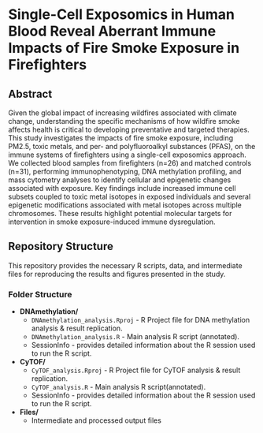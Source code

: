 # Single-Cell Exposomics in Human Blood Reveal Aberrant Immune Impacts of Fire Smoke Exposure in Firefighters 
## Abstract 
Given the global impact of increasing wildfires associated with climate change, understanding the specific mechanisms of how wildfire smoke affects health is critical to developing preventative and targeted therapies. This study investigates the impacts of fire smoke exposure, including PM2.5, toxic metals, and per- and polyfluoroalkyl substances (PFAS), on the immune systems of firefighters using a single-cell exposomics approach. We collected blood samples from firefighters (n=26) and matched controls (n=31), performing immunophenotyping, DNA methylation profiling, and mass cytometry analyses to identify cellular and epigenetic changes associated with exposure. Key findings include increased immune cell subsets coupled to toxic metal isotopes in exposed individuals and several epigenetic modifications associated with metal isotopes across multiple chromosomes. These results highlight potential molecular targets for intervention in smoke exposure-induced immune dysregulation.
## Repository Structure
This repository provides the necessary R scripts, data, and intermediate files for reproducing the results and figures presented in the study.
### Folder Structure
- **DNAmethylation/**
  - `DNAmethylation_analysis.Rproj` - R Project file for DNA methylation analysis & result replication.
  - `DNAmethylation_analysis.R` - Main analysis R script (annotated). 
  -  SessionInfo - provides detailed information about the R session used to run the R script.
- **CyTOF/**
  - `CyTOF_analysis.Rproj` - R Project file for CyTOF analysis & result replication. 
  - `CyTOF_analysis.R` - Main analysis R script(annotated).
  -  SessionInfo - provides detailed information about the R session used to run the R script.
- **Files/**
  - Intermediate and processed output files
